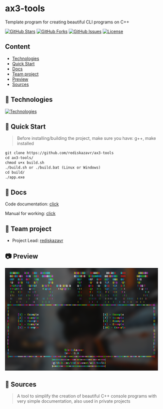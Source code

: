 # ax3-tools
Template program for creating beautiful CLI programs on C++

[![GitHub Stars](https://img.shields.io/github/stars/rediskazavr/ax3-tools.svg?style=social&label=Star)](https://github.com/rediskazavr/ax3-tools)
[![GitHub Forks](https://img.shields.io/github/forks/rediskazavr/ax3-tools.svg?style=social&label=Fork)](https://github.com/rediskazavr/ax3-tools)
[![GitHub Issues](https://img.shields.io/github/issues/rediskazavr/ax3-tools.svg)](https://github.com/rediskazavr/ax3-tools/issues)
[![License](https://img.shields.io/github/license/rediskazavr/ax3-tools.svg)](https://github.com/rediskazavr/ax3-tools/blob/master/LICENSE)

## Content
* [Technologies](#Technologies)
* [Quick Start](#Quick-Start)
* [Docs](#Docs)
* [Team project](#Team-project)
* [Preview](#Preview)
* [Sources](#Sources)

## 💽 Technologies
[![Technologies](https://skillicons.dev/icons?i=bash,cpp,git,github,linux,windows,md,ass=&theme=dark)](https://skillicons.dev)

## 📎 Quick Start
> Before installing/building the project, make sure you have: g++, make installed
```
git clone https://github.com/rediskazavr/ax3-tools
cd ax3-tools/
chmod u+x build.sh
./build.sh or ./build.bat (Linux or Windows)
cd build/
./app.exe

```

## 📃 Docs
Code documentation: [click]()

Manual for working: [click]()

## 📜 Team project
* Project Lead: [rediskazavr](https://github.com/rediskazavr)

## 📷 Preview
<img src="https://github.com/rediskazavr/ax3-tools/blob/main/docs/img/preview_for_readme.jpg" width=512>

## 📌 Sources
> A tool to simplify the creation of beautiful C++ console programs with very simple documentation, also used in private projects
